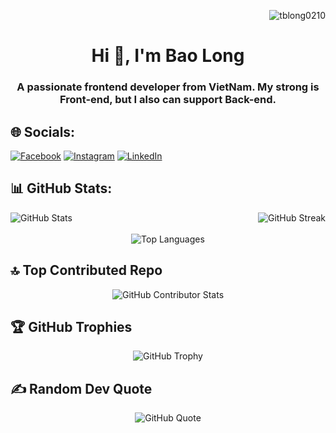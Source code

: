 <p align="right"> <img src="https://komarev.com/ghpvc/?username=tblong0210&label=Profile%20views&color=0e75b6&style=flat" alt="tblong0210" /> </p>

<h1 align="center">Hi 👋, I'm Bao Long</h1>
<h3 align="center">A passionate frontend developer from VietNam. My strong is Front-end, but I also can support Back-end.</h3>


## 🌐 Socials:
[![Facebook](https://img.shields.io/badge/Facebook-%231877F2.svg?logo=Facebook&logoColor=white)](https://facebook.com/BaoLong.LeoIT) [![Instagram](https://img.shields.io/badge/Instagram-%23E4405F.svg?logo=Instagram&logoColor=white)](https://instagram.com/baolong_leo) [![LinkedIn](https://img.shields.io/badge/LinkedIn-%230077B5.svg?logo=linkedin&logoColor=white)](https://linkedin.com/in/tblong0210) 

## 📊 GitHub Stats:
<div align="center">
  <div style="display: flex; justify-content: space-between;">
    <img src="https://github-readme-stats.vercel.app/api?username=tblong0210&theme=radical&hide_border=false&include_all_commits=false&count_private=false" alt="GitHub Stats">
    <img src="https://github-readme-streak-stats.herokuapp.com/?user=tblong0210&theme=radical&hide_border=false" alt="GitHub Streak">
  </div>
</div>
<br/>
<div align="center">
  <img src="https://github-readme-stats.vercel.app/api/top-langs/?username=tblong0210&theme=radical&hide_border=false&include_all_commits=false&count_private=false&layout=compact" alt="Top Languages">
</div>

## 🔝 Top Contributed Repo
<div align="center">
  <img src="https://github-contributor-stats.vercel.app/api?username=tblong0210&limit=5&theme=dracula&combine_all_yearly_contributions=true" alt="GitHub Contributor Stats">
</div>

## 🏆 GitHub Trophies
<div align="center">
  <img src="https://github-profile-trophy.vercel.app/?username=tblong0210&theme=monokai&no-frame=false&no-bg=true&margin-w=4" alt="GitHub Trophy">
</div>

## ✍️ Random Dev Quote
<div align="center">
  <img src="https://quotes-github-readme.vercel.app/api?type=horizontal&theme=radical" alt="GitHub Quote">
</div>

